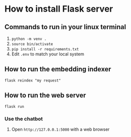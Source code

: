 # How to install Flask server

## Commands to run in your linux terminal

1. ```python -m venv .```
2. ```source bin/activate```
3. ```pip install -r requirements.txt```
4. Edit ```.env``` to match your local system

## How to run the embedding indexer

```flask reindex "my request"```

## How to run the web server

```flask run```

### Use the chatbot

1. Open ```http://127.0.0.1:5000``` with a web browser
